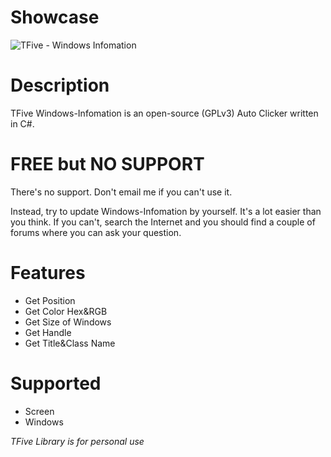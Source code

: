 # Showcase
![TFive - Windows Infomation](https://i.imgur.com/DiScod7.png)

# Description
TFive Windows-Infomation is an open-source (GPLv3) Auto Clicker written in C#. 

# FREE but NO SUPPORT
There's no support. Don't email me if you can't use it.

Instead, try to update Windows-Infomation by yourself. It's a lot easier than you think. If you can't, search the Internet and you should find a couple of forums where you can ask your question.

# Features

 - Get Position
 - Get Color Hex&RGB
 - Get Size of Windows
 - Get Handle
 - Get Title&Class Name

# Supported

 - Screen
 - Windows
 
*TFive Library is for personal use*
